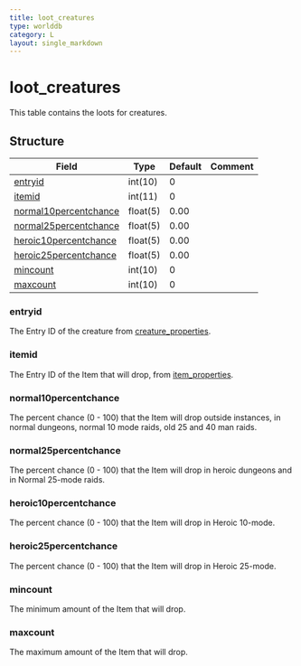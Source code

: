 ```yaml
---
title: loot_creatures
type: worlddb
category: L
layout: single_markdown
---
```


# loot_creatures
This table contains the loots for creatures. 

## Structure

Field                                                                                                    | Type     | Default | Comment
-------------------------------------------------------------------------------------------------------- | -------- | ------- | -------
[entryid](#entryid)                                                                                      | int(10)  | 0       |        
[itemid](#itemid)                                                                                        | int(11)  | 0       |        
[normal10percentchance](#normal10percentchance)                                                          | float(5) | 0.00    |        
[normal25percentchance](#normal25percentchance)                                                          | float(5) | 0.00    |        
[heroic10percentchance](#heroic10percentchance)                                                          | float(5) | 0.00    |        
[heroic25percentchance](#heroic25percentchance)                                                          | float(5) | 0.00    |        
[mincount](#mincount)                                                                                    | int(10)  | 0       |        
[maxcount](#maxcount)                                                                                    | int(10)  | 0       |        

### entryid

The Entry ID of the creature from [creature_properties](/Wiki/database/world/creature_properties/ "Creature properties").

### itemid

The Entry ID of the Item that will drop, from [item_properties](/Wiki/database/world/item_properties/ "Item properties").

### normal10percentchance

The percent chance (0 - 100) that the Item will drop outside instances, in normal dungeons, normal 10 mode raids, old 25 and 40 man raids.

### normal25percentchance

The percent chance (0 - 100) that the Item will drop in heroic dungeons and in Normal 25-mode raids.

### heroic10percentchance

The percent chance (0 - 100) that the Item will drop in Heroic 10-mode.

### heroic25percentchance

The percent chance (0 - 100) that the Item will drop in Heroic 25-mode.

### mincount

The minimum amount of the Item that will drop.

### maxcount

The maximum amount of the Item that will drop.